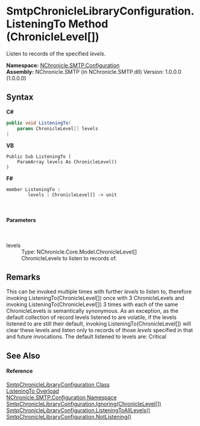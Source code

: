 # SmtpChronicleLibraryConfiguration.ListeningTo Method (ChronicleLevel[])
 

Listen to records of the specified *levels*.

**Namespace:**&nbsp;<a href="N_NChronicle_SMTP_Configuration.md">NChronicle.SMTP.Configuration</a><br />**Assembly:**&nbsp;NChronicle.SMTP (in NChronicle.SMTP.dll) Version: 1.0.0.0 (1.0.0.0)

## Syntax

**C#**<br />
``` C#
public void ListeningTo(
	params ChronicleLevel[] levels
)
```

**VB**<br />
``` VB
Public Sub ListeningTo ( 
	ParamArray levels As ChronicleLevel()
)
```

**F#**<br />
``` F#
member ListeningTo : 
        levels : ChronicleLevel[] -> unit 

```

<br />

#### Parameters
&nbsp;<dl><dt>levels</dt><dd>Type: NChronicle.Core.Model.ChronicleLevel[]<br />ChronicleLevels to listen to records of.</dd></dl>

## Remarks
This can be invoked multiple times with further *levels* to listen to, therefore invoking ListeningTo(ChronicleLevel[]) once with 3 ChronicleLevels and invoking ListeningTo(ChronicleLevel[]) 3 times with each of the same ChronicleLevels is semantically synonymous. As an exception, as the default collection of record levels listened to are volatile, if the levels listened to are still their default, invoking ListeningTo(ChronicleLevel[]) will clear these levels and listen only to records of those *levels* specified in that and future invocations. The default listened to levels are: Critical

## See Also


#### Reference
<a href="T_NChronicle_SMTP_Configuration_SmtpChronicleLibraryConfiguration.md">SmtpChronicleLibraryConfiguration Class</a><br /><a href="Overload_NChronicle_SMTP_Configuration_SmtpChronicleLibraryConfiguration_ListeningTo.md">ListeningTo Overload</a><br /><a href="N_NChronicle_SMTP_Configuration.md">NChronicle.SMTP.Configuration Namespace</a><br /><a href="M_NChronicle_SMTP_Configuration_SmtpChronicleLibraryConfiguration_Ignoring.md">SmtpChronicleLibraryConfiguration.Ignoring(ChronicleLevel[])</a><br /><a href="M_NChronicle_SMTP_Configuration_SmtpChronicleLibraryConfiguration_ListeningToAllLevels.md">SmtpChronicleLibraryConfiguration.ListeningToAllLevels()</a><br /><a href="M_NChronicle_SMTP_Configuration_SmtpChronicleLibraryConfiguration_NotListening.md">SmtpChronicleLibraryConfiguration.NotListening()</a><br />
